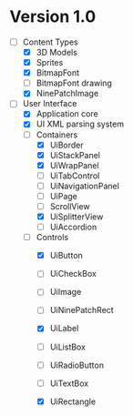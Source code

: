 # Version 1.0

- [ ] Content Types
  - [X] 3D Models
  - [X] Sprites
  - [X] BitmapFont
  - [ ] BitmapFont drawing
  - [X] NinePatchImage

- [ ] User Interface
  - [X] Application core
  - [X] UI XML parsing system
  - [ ] Containers
    - [X] UiBorder
    - [X] UiStackPanel
    - [X] UiWrapPanel
    - [ ] UiTabControl
    - [ ] UiNavigationPanel
    - [ ] UiPage
    - [ ] ScrollView
    - [X] UiSplitterView
    - [ ] UiAccordion
  - [ ] Controls
    - [X] UiButton
    - [ ] UiCheckBox
    - [ ] UiImage
    - [ ] UiNinePatchRect
    - [X] UiLabel
    - [ ] UiListBox
    - [ ] UiRadioButton
    - [ ] UiTextBox
    - [X] UiRectangle
  
